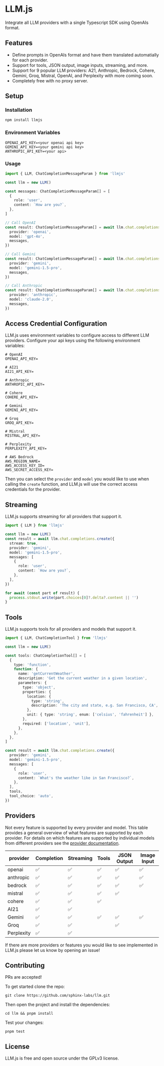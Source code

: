 # LLM.js

Integrate all LLM providers with a single Typescript SDK using OpenAIs format.

## Features

- Define prompts in OpenAIs format and have them translated automatially for each provider.
- Support for tools, JSON output, image inputs, streaming, and more.
- Support for 9 popular LLM providers: A21, Anthropic, Bedrock, Cohere, Gemini, Groq, Mistral, OpenAI, and Perplexity with more coming soon.
- Completely free with no proxy server.

## Setup

### Installation

```bash
npm install llmjs
```

### Environment Variables

```env
OPENAI_API_KEY=<your openai api key>
GEMINI_API_KEY=<your gemini api key>
ANTHROPIC_API_KEY=<your api>
```

### Usage

```ts
import { LLM, ChatCompletionMessageParam } from 'llmjs'

const llm = new LLM()

const messages: ChatCompletionMessageParam[] = [
  {
    role: 'user',
    content: `How are you?`,
  },
]

// Call OpenAI
const result: ChatCompletionMessageParam[] = await llm.chat.completions.create({
  provider: 'openai',
  model: 'gpt-4o',
  messages,
})

// Call Gemini
const result: ChatCompletionMessageParam[] = await llm.chat.completions.create({
  provider: 'gemini',
  model: 'gemini-1.5-pro',
  messages,
})

// Call Anthropic
const result: ChatCompletionMessageParam[] = await llm.chat.completions.create({
  provider: 'anthropic',
  model: 'claude-2.0',
  messages,
})
```

## Access Credential Configuration

LLM.js uses environment variables to configure access to different LLM providers. Configure your api keys using the following environment variables:

```
# OpenAI
OPENAI_API_KEY=

# AI21
AI21_API_KEY=

# Anthropic
ANTHROPIC_API_KEY=

# Cohere
COHERE_API_KEY=

# Gemini
GEMINI_API_KEY=

# Groq
GROQ_API_KEY=

# Mistral
MISTRAL_API_KEY=

# Perplexity
PERPLEXITY_API_KEY=

# AWS Bedrock
AWS_REGION_NAME=
AWS_ACCESS_KEY_ID=
AWS_SECRET_ACCESS_KEY=
```

Then you can select the `provider` and `model` you would like to use when calling the `create` function, and LLM.js will use the correct access credentials for the provider.

## Streaming

LLM.js supports streaming for all providers that support it.

```ts
import { LLM } from 'llmjs'

const llm = new LLM()
const result = await llm.chat.completions.create({
  stream: true,
  provider: 'gemini',
  model: 'gemini-1.5-pro',
  messages: [
    {
      role: 'user',
      content: `How are you?`,
    },
  ],
})

for await (const part of result) {
  process.stdout.write(part.choices[0]?.delta?.content || '')
}
```

## Tools

LLM.js supports tools for all providers and models that support it.

```ts
import { LLM, ChatCompletionTool } from 'llmjs'

const llm = new LLM()

const tools: ChatCompletionTool[] = [
  {
    type: 'function',
    function: {
      name: 'getCurrentWeather',
      description: 'Get the current weather in a given location',
      parameters: {
        type: 'object',
        properties: {
          location: {
            type: 'string',
            description: 'The city and state, e.g. San Francisco, CA',
          },
          unit: { type: 'string', enum: ['celsius', 'fahrenheit'] },
        },
        required: ['location', 'unit'],
      },
    },
  },
]

const result = await llm.chat.completions.create({
  provider: 'gemini',
  model: 'gemini-1.5-pro',
  messages: [
    {
      role: 'user',
      content: `What's the weather like in San Francisco?`,
    },
  ],
  tools,
  tool_choice: 'auto',
})
```

## Providers

Not every feature is supported by every provider and model. This table provides a general overview of what features are supported
by each provider. For details on which features are supported by individual models from different providers see the [provider documentation](<todo(md)>).

| provider   | Completion         | Streaming          | Tools              | JSON Output        | Image Input        |
| ---------- | ------------------ | ------------------ | ------------------ | ------------------ | ------------------ |
| openai     | :white_check_mark: | :white_check_mark: | :white_check_mark: | :white_check_mark: | :white_check_mark: |
| anthropic  | :white_check_mark: | :white_check_mark: | :white_check_mark: | :white_check_mark: | :white_check_mark: |
| bedrock    | :white_check_mark: | :white_check_mark: | :white_check_mark: | :white_check_mark: | :white_check_mark: |
| mistral    | :white_check_mark: | :white_check_mark: | :white_check_mark: | :white_check_mark: |                    |
| cohere     | :white_check_mark: | :white_check_mark: | :white_check_mark: |                    |                    |
| AI21       | :white_check_mark: | :white_check_mark: |                    |                    |                    |
| Gemini     | :white_check_mark: | :white_check_mark: | :white_check_mark: | :white_check_mark: | :white_check_mark: |
| Groq       | :white_check_mark: | :white_check_mark: |                    | :white_check_mark: |                    |
| Perplexity | :white_check_mark: | :white_check_mark: |                    |                    |                    |

If there are more providers or features you would like to see implemented in LLM.js please let us know by opening an issue!

## Contributing

PRs are accepted!

To get started clone the repo:

```
git clone https://github.com/sphinx-labs/llm.git
```

Then open the project and install the dependencies:

```
cd llm && pnpm install
```

Test your changes:

```
pnpm test
```

## License

LLM.js is free and open source under the GPLv3 license.
